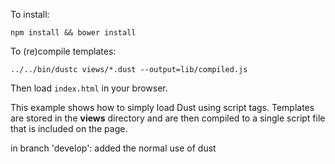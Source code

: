 To install:

    npm install && bower install

To (re)compile templates:

    ../../bin/dustc views/*.dust --output=lib/compiled.js

Then load `index.html` in your browser.

This example shows how to simply load Dust using script tags. Templates are stored in the **views** directory and are then compiled to a single script file that is included on the page.


in branch 'develop':
added the normal use of dust 